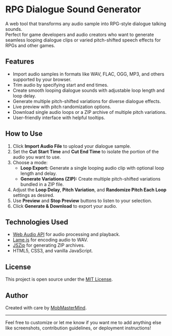 # RPG Dialogue Sound Generator

A web tool that transforms any audio sample into RPG-style dialogue talking sounds.  
Perfect for game developers and audio creators who want to generate seamless looping dialogue clips or varied pitch-shifted speech effects for RPGs and other games.

## Features

- Import audio samples in formats like WAV, FLAC, OGG, MP3, and others supported by your browser.
- Trim audio by specifying start and end times.
- Create smooth looping dialogue sounds with adjustable loop length and loop delay.
- Generate multiple pitch-shifted variations for diverse dialogue effects.
- Live preview with pitch randomization options.
- Download single audio loops or a ZIP archive of multiple pitch variations.
- User-friendly interface with helpful tooltips.

## How to Use

1. Click **Import Audio File** to upload your dialogue sample.
2. Set the **Cut Start Time** and **Cut End Time** to isolate the portion of the audio you want to use.
3. Choose a mode:
   - **Loop Export:** Generate a single looping audio clip with optional loop length and delay.
   - **Generate Variations (ZIP):** Create multiple pitch-shifted variations bundled in a ZIP file.
4. Adjust the **Loop Delay**, **Pitch Variation**, and **Randomize Pitch Each Loop** settings as desired.
5. Use **Preview** and **Stop Preview** buttons to listen to your selection.
6. Click **Generate & Download** to export your audio.

## Technologies Used

- [Web Audio API](https://developer.mozilla.org/en-US/docs/Web/API/Web_Audio_API) for audio processing and playback.
- [Lame.js](https://github.com/zhuker/lamejs) for encoding audio to WAV.
- [JSZip](https://stuk.github.io/jszip/) for generating ZIP archives.
- HTML5, CSS3, and vanilla JavaScript.

## License

This project is open source under the [MIT License](LICENSE).

## Author

Created with care by [MobMasterMind](https://github.com/MobMasterMind).

---

Feel free to customize or let me know if you want me to add anything else like screenshots, contribution guidelines, or deployment instructions!
